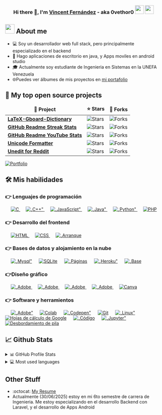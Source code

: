 <h3 align="center">Hi there 👋, I'm <a href="https://freshidea.com/jonah/">Vincent Fernández</a> - aka 0vethor0 <img src="https://media.giphy.com/media/hvRJCLFzcasrR4ia7z/giphy.gif" width="28"> <img src="https://emojis.slackmojis.com/emojis/images/1531849430/4246/blob-sunglasses.gif?1531849430" width="28"/></h3>

## <picture><img src = "https://github.com/7oSkaaa/7oSkaaa/blob/main/Images/about_me.gif?raw=true" width = 30px></picture> About me

* 💻 Soy un desarrollador web full stack, pero principalmente especializado en el backend
* 📱 Hago aplicaciones de escritorio en java, y Apps moviles en android studio
* 🎓 Actualmente soy estudiante de Ingenieria en Sistemas en la UNEFA Venezuela
* 🌐Puedes ver álbumes de mis proyectos en [mi portafolio](https://github.com/0vethor0/)

## 📘 My top open source projects

<table>
  <thead align="center">
    <tr border: none;>
      <td><b>📘 Project</b></td>
      <td><b>⭐ Stars</b></td>
      <td><b>🤝 Forks</b></td>
    </tr>
  </thead>
  <tbody>
    <tr>
      <td><a href="https://github.com/DenverCoder1/LaTeX-Gboard-Dictionary"><b>LaTeX-Gboard-Dictionary</b></a></td>
      <td><img alt="Stars" src="https://img.shields.io/github/stars/DenverCoder1/LaTeX-Gboard-Dictionary?style=flat-square&labelColor=343b41"/></td>
      <td><img alt="Forks" src="https://img.shields.io/github/forks/DenverCoder1/LaTeX-Gboard-Dictionary?style=flat-square&labelColor=343b41"/></td>
    </tr>
    <tr>
      <td><a href="https://github.com/DenverCoder1/github-readme-streak-stats"><b>GitHub Readme Streak Stats</b></a></td>
      <td><img alt="Stars" src="https://img.shields.io/github/stars/DenverCoder1/github-readme-streak-stats?style=flat-square&labelColor=343b41"/></td>
      <td><img alt="Forks" src="https://img.shields.io/github/forks/DenverCoder1/github-readme-streak-stats?style=flat-square&labelColor=343b41"/></td>
    </tr>
     <tr>
      <td><a href="https://github.com/DenverCoder1/github-readme-youtube-stats"><b>GitHub Readme YouTube Stats</b></a></td>
      <td><img alt="Stars" src="https://img.shields.io/github/stars/DenverCoder1/github-readme-youtube-stats?style=flat-square&labelColor=343b41"/></td>
      <td><img alt="Forks" src="https://img.shields.io/github/forks/DenverCoder1/github-readme-youtube-stats?style=flat-square&labelColor=343b41"/></td>
    </tr>
    <tr>
      <td><a href="https://github.com/DenverCoder1/unicode-formatter"><b>Unicode Formatter</b></a></td>
      <td><img alt="Stars" src="https://img.shields.io/github/stars/DenverCoder1/unicode-formatter?style=flat-square&labelColor=343b41"/></td>
      <td><img alt="Forks" src="https://img.shields.io/github/forks/DenverCoder1/unicode-formatter?style=flat-square&labelColor=343b41"/></td>
    </tr>
    <tr>
      <td><a href="https://github.com/DenverCoder1/Unedit-for-Reddit"><b>Unedit for Reddit</b></a></td>
      <td><img alt="Stars" src="https://img.shields.io/github/stars/DenverCoder1/Unedit-for-Reddit?style=flat-square&labelColor=343b41"/></td>
      <td><img alt="Forks" src="https://img.shields.io/github/forks/DenverCoder1/Unedit-for-Reddit?style=flat-square&labelColor=343b41"/></td>
    </tr>
  </tbody>
</table>


<p align="left">
  <a href="https://github.com/DenverCoder1?tab=repositories"><img alt="Portfolio" title="Portfolio" src="https://img.shields.io/badge/-More%20Repos-black?style=for-the-badge&logo=addthis&logoColor=white"/></a>
</p>


## 🛠️ Mis habilidades

### 👉 Lenguajes de programación

<p alinear="izquierda"> 
  &emsp; 
  <a href="https://www.cprogramming.com/" objetivo="_blanco"> 
    <img alt="C" src="https://img.shields.io/badge/C%20-%232370ED.svg?logo=c&logoColor=blanco">
  </a> 
  &emsp;
  <a href="https://www.w3schools.com/cpp/" objetivo="_blanco"> 
    <img alt=„C++" src="https://img.shields.io/badge/C++%20-%2300599C.svg?logo=c%2B%2B&logoColor=blanco">
  </a> 
  &emsp;
  <a href="https://developer.mozilla.org/en-US/docs/Web/JavaScript" objetivo="_blanco"> 
     <img alt=„JavaScript" src="https://img.shields.io/badge/JavaScript%20-%23F7DF1E.svg?logo=javascript&logoColor=negro">
   </a>
  &emsp;
  <a href="https://www.java.com" objetivo="_blanco"> 
    <img alt=„Java" src="https://img.shields.io/badge/Java-%23007396.svg?logo=java&logoColor=blanco">
  </a>
  &emsp;
   <a href="https://www.python.org" objetivo="_blanco">
    <img alt=„Python" src="https://img.shields.io/badge/Python%20-%2314354C.svg?logo=python&logoColor=blanco">
  </a>
  &emsp;
  <a href="https://www.php.net/">
    <img alt="PHP" src="https://img.shields.io/badge/PHP-%23777BB4.svg?logo=php&logoColor=blanco"/>
  </a>
</p>

### 👉 Desarrollo del frontend
<p alinear="izquierda"> 
  &emsp; 
  <a href="https://www.w3.org/html/" objetivo="_blanco"> 
   <img alt="HTML" src="https://img.shields.io/badge/HTML5%20-%23E34F26.svg?logo=html5&logoColor=blanco">
  </a>   
  &emsp;
  <a href="https://www.w3schools.com/css/" objetivo="_blanco">
    <img alt="CSS" src="https://img.shields.io/badge/CSS%20-%231572B6.svg?logo=css3&logoColor=blanco">
  </a> 
   &emsp;
  <a href="https://getbootstrap.com" objetivo="_blanco"> 
    <img alt=„Arranque de arranque" src="https://img.shields.io/badge/Bootstrap-%23563D7C.svg?style=flat&logotipo=bootstrap&logoColor=blanco"/>
  </a>
</p>

### 👉 Bases de datos y alojamiento en la nube
<p alinear="izquierda">
  &emsp;
    <a href="https://www.mysql.com/"><img alt=„Mysql" src="https://img.shields.io/badge/MySQL-%2300f.svg?style=flat&llogo=mysql&logoColor=blanco"></a>
  &emsp;
    <a href="https://www.sqlite.org/"><img alt="SQLite" src ="https://img.shields.io/badge/sqlite-%2307405e.svg?style=flat&logo=sqlite&logoColor=blanco"/></a>
  &emsp;
    <a href="https://www.github.com"><img alt=„Páginas de GitHub" src="https://img.shields.io/badge/GitHub%20Pages-%23327FC7.svg?style=flat&llogo=github&logoColor=blanco"></a>
  &emsp;
    <a href="https://www.heroku.com/"><img alt=„Heroku" src="https://img.shields.io/badge/Heroku%20-%23430098.svg?logo=heroku&logoColor=blanco"></a>  
  &emsp;
    <a href="https://firebase.google.com/"><img alt=„Base de fuego" src ="https://img.shields.io/badge/Firebase-%23316192.svg?logo=firebase&logoColor=blanco"></a>
 </p>
  
### 👉Diseño gráfico
<p alinear="izquierda">
  &emsp;
  	
  
   <a href="https://www.adobe.com/in/products/illustrator.html" objetivo="_en blanco"> 
    <img alt=„Adobe Ilustrador" src="https://img.shields.io/badge/Adobe Ilustrador-%23FF9A00.svg?estilo=plano&logotipo=adobeillustrator&logoColor=blanco"/>
  </a> 
  &emsp;
  <a href="https://www.adobe.com/in/products/indesign.html" objetivo="_en blanco"> 
    <img alt=„Adobe Indesign" src="https://img.shields.io/badge/Adobe Indesign-%e749a0.svg?estilo=plano&logotipo=adobeindesign&logoColor=blanco"/> 
  </a> 
    &emsp;
  <a href="https://www.adobe.com/in/products/photoshop-lightroom.html" objetivo="_en blanco"> 
    <img alt=„Adobe Cuarto de luz" src="https://img.shields.io/badge/Adobe Lightroom-%2300f.svg?estilo=plano&logotipo=alojador de luz&logoColor=blanco"/>
  </a>
   &emsp;
  <a href="https://www.adobe.com/in/products/premiere.html" objetivo="_en blanco"> 
   <img alt=„Adobe Estreno Pro" src="https://img.shields.io/badge/Adobe Premiere Pro-%2300f.svg?estilo=plano&logotipo=adobepremierepro&logoColor=blanco"/>
  </a>
    &emsp;
  <a href="#">
  	<img alt="Canva" src="https://img.shields.io/badge/Canva-%2300C4CC.svg?style=flat&logotipo=Canva&logoColor=blanco"/>
  </a>
 </p>

 ### 👉 Software y herramientos
 
<p>
  &emsp;
    <a href="#"><img alt=„Adobe" src="https://img.shields.io/badge/Adobe%20-%23FF0000.svg?logo=adobe&logoColor=blanco"></a>
  &emsp;
    <a href="#"><img alt="Colab" src="https://img.shields.io/badge/Colab-00b56a.svg?logo=google-colab&logoColor=blanco"></a>
  &emsp;
    <a href="#"><img alt=„Codepen" src="https://img.shields.io/badge/Codepen-000000.svg?logo=codepen&logoColor=blanco"></a>
  &emsp;
    <a href="#"><img alt="Git" src="https://img.shields.io/badge/Git%20-%23F05033.svg?logo=git&logoColor=blanco"></a>
  &emsp;
    <a href="#"><img alt=„Linux" src="https://img.shields.io/badge/Linux-FCC624?style=flat&logotipo=linux&logoColor=negro"></a>
  &emsp;
    <a href="#"><img alt="Hojas de cálculo de Google" src="https://img.shields.io/badge/Google%20Sheets%20-%2334A853.svg?logo=google%20sheets&logoColor=blanco"></a>
  &emsp;
    <a href="#"><img alt=„Código de Visual Estudio" src="https://img.shields.io/badge/Visual%20Studio%20Code-0078d7.svg?logo=visual-studio-code&logoColor=blanco"></a>
  &emsp;
    <a href="#"><img alt=„Jupyter" src="https://img.shields.io/badge/Jupyter%20-%23F37626.svg?logo=Jupyter&logoColor=blanco"></a>
  &emsp;
    <a href="#"><img alt="Desbordamiento de pila" src="https://img.shields.io/badge/-Stack%20Overflow-FE7A16?logo=stack-overflow&logoColor=blanco"></a>
  &emsp;
</p>

## 📈 Github Stats

<!-- https://github.com/anuraghazra/github-readme-stats -->
<details>
  <summary>📊 GitHub Profile Stats</summary>
  <br/>
  <a href="https://github.com/anuraghazra/github-readme-stats"><img alt="DenverCoder1's Github Stats" src="https://github-readme-stats.vercel.app/api?username=DenverCoder1&show_icons=true&count_private=true&hide=" /></a>
</details>

<details> 
  <summary>💻 Most used languages</summary>
  <br/>
  <a href="https://github.com/anuraghazra/github-readme-stats"><img alt="DenverCoder1's Top Languages" src="https://github-readme-stats.vercel.app/api/top-langs/?username=DenverCoder1&langs_count=10&layout=compact#" /></a>
  <br/>
  <b>Note:</b> This chart is only a metric of which languages my public code on GitHub consists of and does not reflect my experience or skill level.
</details>

## Other Stuff
  - :octocat: [My Resume](file:///C:/Users/Personal/Downloads/curriculum/curr%C3%ADculumvincent.pdf)
  - Actualmente (30/06/2025) estoy en mi 6to semestre de carrera de Ingenieria. Me estoy especializando en el desarrollo Backend con Laravel, y el desarrollo de Apps Android

